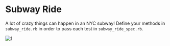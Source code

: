 # Subway Ride
A lot of crazy things can happen in an NYC subway! Define your methods in `subway_ride.rb` in order to pass each test in `subway_ride_spec.rb`.  

![1](http://i.imgur.com/XGQMvce.gif)